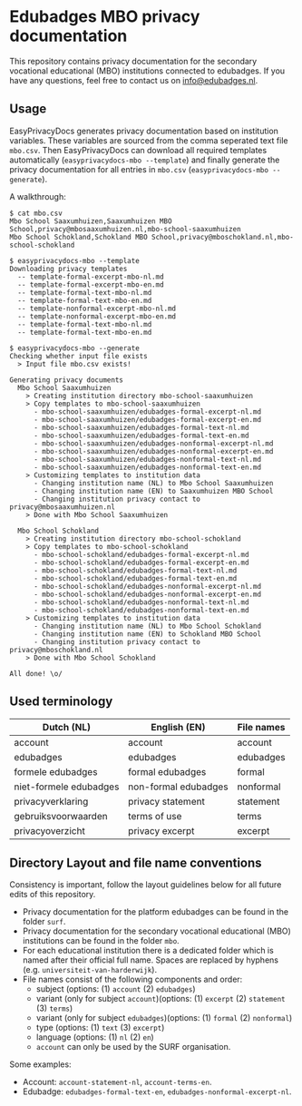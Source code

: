 # Edubadges MBO privacy documentation

This repository contains privacy documentation for the secondary vocational educational (MBO) institutions connected to edubadges. If you have any questions, feel free to contact us on [info@edubadges.nl](mailto:info@edubadges.nl).

## Usage

EasyPrivacyDocs generates privacy documentation based on institution variables. These variables are sourced from the comma seperated text file `mbo.csv`. Then EasyPrivacyDocs can download all required templates automatically (`easyprivacydocs-mbo --template`) and finally generate the privacy documentation for all entries in `mbo.csv` (`easyprivacydocs-mbo --generate`).

A walkthrough:

```
$ cat mbo.csv
Mbo School Saaxumhuizen,Saaxumhuizen MBO School,privacy@mbosaaxumhuizen.nl,mbo-school-saaxumhuizen
Mbo School Schokland,Schokland MBO School,privacy@mboschokland.nl,mbo-school-schokland

$ easyprivacydocs-mbo --template
Downloading privacy templates
  -- template-formal-excerpt-mbo-nl.md
  -- template-formal-excerpt-mbo-en.md
  -- template-formal-text-mbo-nl.md
  -- template-formal-text-mbo-en.md
  -- template-nonformal-excerpt-mbo-nl.md
  -- template-nonformal-excerpt-mbo-en.md
  -- template-formal-text-mbo-nl.md
  -- template-formal-text-mbo-en.md

$ easyprivacydocs-mbo --generate
Checking whether input file exists
  > Input file mbo.csv exists!

Generating privacy documents
  Mbo School Saaxumhuizen
    > Creating institution directory mbo-school-saaxumhuizen
    > Copy templates to mbo-school-saaxumhuizen
      - mbo-school-saaxumhuizen/edubadges-formal-excerpt-nl.md
      - mbo-school-saaxumhuizen/edubadges-formal-excerpt-en.md
      - mbo-school-saaxumhuizen/edubadges-formal-text-nl.md
      - mbo-school-saaxumhuizen/edubadges-formal-text-en.md
      - mbo-school-saaxumhuizen/edubadges-nonformal-excerpt-nl.md
      - mbo-school-saaxumhuizen/edubadges-nonformal-excerpt-en.md
      - mbo-school-saaxumhuizen/edubadges-nonformal-text-nl.md
      - mbo-school-saaxumhuizen/edubadges-nonformal-text-en.md
    > Customizing templates to institution data
      - Changing institution name (NL) to Mbo School Saaxumhuizen
      - Changing institution name (EN) to Saaxumhuizen MBO School
      - Changing institution privacy contact to privacy@mbosaaxumhuizen.nl
    > Done with Mbo School Saaxumhuizen

  Mbo School Schokland
    > Creating institution directory mbo-school-schokland
    > Copy templates to mbo-school-schokland
      - mbo-school-schokland/edubadges-formal-excerpt-nl.md
      - mbo-school-schokland/edubadges-formal-excerpt-en.md
      - mbo-school-schokland/edubadges-formal-text-nl.md
      - mbo-school-schokland/edubadges-formal-text-en.md
      - mbo-school-schokland/edubadges-nonformal-excerpt-nl.md
      - mbo-school-schokland/edubadges-nonformal-excerpt-en.md
      - mbo-school-schokland/edubadges-nonformal-text-nl.md
      - mbo-school-schokland/edubadges-nonformal-text-en.md
    > Customizing templates to institution data
      - Changing institution name (NL) to Mbo School Schokland
      - Changing institution name (EN) to Schokland MBO School
      - Changing institution privacy contact to privacy@mboschokland.nl
    > Done with Mbo School Schokland

All done! \o/
```

## Used terminology

| Dutch (NL) | English (EN) | File names |
| ---------- | ------------ | ---------- |
| account | account | account |
| edubadges | edubadges | edubadges |
| formele edubadges | formal edubadges | formal |
| niet-formele edubadges | non-formal edubadges | nonformal |
| privacyverklaring | privacy statement | statement |
| gebruiksvoorwaarden | terms of use | terms |
| privacyoverzicht | privacy excerpt | excerpt |

## Directory Layout and file name conventions

Consistency is important, follow the layout guidelines below for all future edits of this repository.

* Privacy documentation for the platform edubadges can be found in the folder `surf`.
* Privacy documentation for the secondary vocational educational (MBO) institutions can be found in the folder `mbo`.
* For each educational institution there is a dedicated folder which is named after their official full name. Spaces are replaced by hyphens (e.g. `universiteit-van-harderwijk`).
* File names consist of the following components and order:
  * subject (options: (1) `account` (2) `edubadges`)
  * variant (only for subject `account`)(options: (1) `excerpt` (2) `statement` (3) `terms`)
  * variant (only for subject `edubadges`)(options: (1) `formal` (2) `nonformal`)
  * type (options: (1) `text` (3) `excerpt`)
  * language (options: (1) `nl` (2) `en`)
  * `account` can only be used by the SURF organisation.

Some examples:

* Account: `account-statement-nl`, `account-terms-en`.
* Edubadge: `edubadges-formal-text-en`, `edubadges-nonformal-excerpt-nl`.
